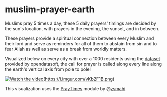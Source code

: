 # muslim-prayer-earth

Muslims pray 5 times a day, these 5 daily prayers' timings are decided by the sun's location, with prayers in the evening, the sunset, and in between.

These prayers provide a spiritual connection between every Muslim and their lord and serve as reminders for all of them to abstain from sin and to fear Allah as well as serve as a break from worldly matters.

Visualized below on every city with over a 1000 residents using the [dataset](https://public.opendatasoft.com/explore/dataset/geonames-all-cities-with-a-population-1000/table/?disjunctive.cou_name_en&sort=name) provided by opendatasoft, the call for prayer is called along every line along the earth's vertical axis from pole to pole! 

[![Watch the video](https://img.youtube.com/vi/WbuIbGXffJI/maxresdefault.jpg)(https://i.imgur.com/vKb2F1B.png)](https://youtu.be/WbuIbGXffJI)

This visualization uses the [PrayTimes](https://gist.github.com/zsmahi/3761923) module by @[zsmahi](https://github.com/zsmahi)
